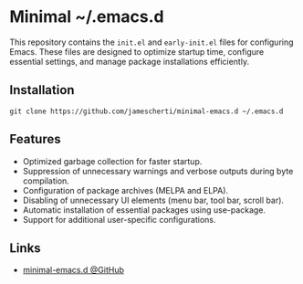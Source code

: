 # Minimal ~/.emacs.d

This repository contains the `init.el` and `early-init.el` files for configuring Emacs. These files are designed to optimize startup time, configure essential settings, and manage package installations efficiently.

## Installation

```
git clone https://github.com/jamescherti/minimal-emacs.d ~/.emacs.d
```

## Features

- Optimized garbage collection for faster startup.
- Suppression of unnecessary warnings and verbose outputs during byte compilation.
- Configuration of package archives (MELPA and ELPA).
- Disabling of unnecessary UI elements (menu bar, tool bar, scroll bar).
- Automatic installation of essential packages using use-package.
- Support for additional user-specific configurations.

## Links

- [minimal-emacs.d @GitHub](https://github.com/jamescherti/minimal-emacs.d)
